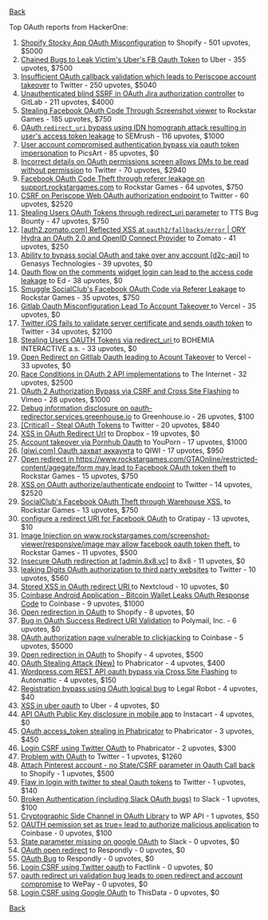 [Back](../README.md)

Top OAuth reports from HackerOne:

1. [Shopify Stocky App OAuth Misconfiguration](https://hackerone.com/reports/740989) to Shopify - 501 upvotes, $5000
2. [Chained Bugs to Leak Victim's Uber's FB Oauth Token](https://hackerone.com/reports/202781) to Uber - 355 upvotes, $7500
3. [Insufficient OAuth callback validation which leads to Periscope account takeover](https://hackerone.com/reports/110293) to Twitter - 250 upvotes, $5040
4. [Unauthenticated blind SSRF in OAuth Jira authorization controller](https://hackerone.com/reports/398799) to GitLab - 211 upvotes, $4000
5. [Stealing Facebook OAuth Code Through Screenshot viewer](https://hackerone.com/reports/488269) to Rockstar Games - 185 upvotes, $750
6. [OAuth `redirect_uri` bypass using IDN homograph attack resulting in user's access token leakage](https://hackerone.com/reports/861940) to SEMrush - 116 upvotes, $1000
7. [User account compromised authentication bypass via oauth token impersonation](https://hackerone.com/reports/739321) to PicsArt - 85 upvotes, $0
8. [Incorrect details on OAuth permissions screen allows DMs to be read without permission](https://hackerone.com/reports/434763) to Twitter - 70 upvotes, $2940
9. [Facebook OAuth Code Theft through referer leakage on support.rockstargames.com](https://hackerone.com/reports/482743) to Rockstar Games - 64 upvotes, $750
10. [CSRF on Periscope Web OAuth authorization endpoint ](https://hackerone.com/reports/215381) to Twitter - 60 upvotes, $2520
11. [Stealing Users OAuth Tokens through redirect_uri parameter](https://hackerone.com/reports/665651) to TTS Bug Bounty - 47 upvotes, $750
12. [[auth2.zomato.com] Reflected XSS at `oauth2/fallbacks/error` | ORY Hydra an OAuth 2.0 and OpenID Connect Provider](https://hackerone.com/reports/456333) to Zomato - 41 upvotes, $250
13. [Ability to bypass social OAuth and take over any account [d2c-api]](https://hackerone.com/reports/729960) to Genasys Technologies - 39 upvotes, $0
14. [Oauth flow on the comments widget login can lead to the access code leakage](https://hackerone.com/reports/292783) to Ed - 38 upvotes, $0
15. [Smuggle SocialClub's Facebook OAuth Code via Referer Leakage](https://hackerone.com/reports/342709) to Rockstar Games - 35 upvotes, $750
16. [Gitlab Oauth Misconfiguration Lead To Account Takeover ](https://hackerone.com/reports/541701) to Vercel - 35 upvotes, $0
17. [Twitter iOS fails to validate server certificate and sends oauth token](https://hackerone.com/reports/168538) to Twitter - 34 upvotes, $2100
18. [Stealing Users OAUTH Tokens via redirect_uri ](https://hackerone.com/reports/405100) to BOHEMIA INTERACTIVE a.s. - 33 upvotes, $0
19. [Open Redirect on Gitllab Oauth leading to Acount Takeover](https://hackerone.com/reports/677617) to Vercel - 33 upvotes, $0
20. [Race Conditions in OAuth 2 API implementations](https://hackerone.com/reports/55140) to The Internet - 32 upvotes, $2500
21. [OAuth 2 Authorization Bypass via CSRF and Cross Site Flashing](https://hackerone.com/reports/136582) to Vimeo - 28 upvotes, $1000
22. [Debug information disclosure on oauth-redirector.services.greenhouse.io](https://hackerone.com/reports/315205) to Greenhouse.io - 26 upvotes, $100
23. [[Critical] - Steal OAuth Tokens](https://hackerone.com/reports/131202) to Twitter - 20 upvotes, $840
24. [XSS in OAuth Redirect Url](https://hackerone.com/reports/163707) to Dropbox - 19 upvotes, $0
25. [Account takeover via Pornhub Oauth](https://hackerone.com/reports/192648) to YouPorn - 17 upvotes, $1000
26. [[qiwi.com] Oauth захват аккаунта](https://hackerone.com/reports/159507) to QIWI - 17 upvotes, $950
27. [Open redirect in https://www.rockstargames.com/GTAOnline/restricted-content/agegate/form may lead to Facebook OAuth token theft](https://hackerone.com/reports/798121) to Rockstar Games - 15 upvotes, $750
28. [XSS on OAuth authorize/authenticate endpoint](https://hackerone.com/reports/87040) to Twitter - 14 upvotes, $2520
29. [SocialClub's Facebook OAuth Theft through Warehouse XSS.](https://hackerone.com/reports/316948) to Rockstar Games - 13 upvotes, $750
30. [configure a redirect URI for Facebook OAuth](https://hackerone.com/reports/140432) to Gratipay - 13 upvotes, $10
31. [Image Injection on www.rockstargames.com/screenshot-viewer/responsive/image may allow facebook oauth token theft.](https://hackerone.com/reports/497655) to Rockstar Games - 11 upvotes, $500
32. [Insecure OAuth redirection at [admin.8x8.vc]](https://hackerone.com/reports/770548) to 8x8 - 11 upvotes, $0
33. [leaking Digits OAuth authorization to third party websites](https://hackerone.com/reports/166942) to Twitter - 10 upvotes, $560
34. [Stored XSS in OAuth redirect URI ](https://hackerone.com/reports/261138) to Nextcloud - 10 upvotes, $0
35. [Coinbase Android Application - Bitcoin Wallet Leaks OAuth Response Code](https://hackerone.com/reports/5314) to Coinbase - 9 upvotes, $1000
36. [Open redirection in OAuth](https://hackerone.com/reports/405697) to Shopify - 8 upvotes, $0
37. [Bug in OAuth Success Redirect URI Validation](https://hackerone.com/reports/753547) to Polymail, Inc. - 6 upvotes, $0
38. [OAuth authorization page vulnerable to clickjacking](https://hackerone.com/reports/65825) to Coinbase - 5 upvotes, $5000
39. [Open redirection in OAuth](https://hackerone.com/reports/55525) to Shopify - 4 upvotes, $500
40. [OAuth Stealing Attack (New)](https://hackerone.com/reports/3930) to Phabricator - 4 upvotes, $400
41. [Wordpress.com REST API oauth bypass via Cross Site Flashing](https://hackerone.com/reports/176308) to Automattic - 4 upvotes, $150
42. [Registration bypass using OAuth logical bug](https://hackerone.com/reports/64946) to Legal Robot - 4 upvotes, $40
43. [XSS in uber oauth](https://hackerone.com/reports/131052) to Uber - 4 upvotes, $0
44. [API OAuth Public Key disclosure in mobile app](https://hackerone.com/reports/160120) to Instacart - 4 upvotes, $0
45. [OAuth access_token stealing in Phabricator](https://hackerone.com/reports/3596) to Phabricator - 3 upvotes, $450
46. [Login CSRF using Twitter OAuth](https://hackerone.com/reports/2228) to Phabricator - 2 upvotes, $300
47. [Problem with OAuth](https://hackerone.com/reports/46485) to Twitter - 1 upvotes, $1260
48. [Attach Pinterest account - no State/CSRF parameter in Oauth Call back](https://hackerone.com/reports/111218) to Shopify - 1 upvotes, $500
49. [Flaw in login with twitter to steal Oauth tokens](https://hackerone.com/reports/44492) to Twitter - 1 upvotes, $140
50. [Broken Authentication (including Slack OAuth bugs)](https://hackerone.com/reports/2559) to Slack - 1 upvotes, $100
51. [Cryptographic Side Channel in OAuth Library](https://hackerone.com/reports/31168) to WP API - 1 upvotes, $50
52. [OAUTH pemission set as true= lead to authorize malicious application](https://hackerone.com/reports/87561) to Coinbase - 0 upvotes, $100
53. [State parameter missing on google OAuth](https://hackerone.com/reports/2688) to Slack - 0 upvotes, $0
54. [OAuth open redirect](https://hackerone.com/reports/7900) to Respondly - 0 upvotes, $0
55. [OAuth Bug](https://hackerone.com/reports/9460) to Respondly - 0 upvotes, $0
56. [Login CSRF using Twitter oauth](https://hackerone.com/reports/13555) to Factlink - 0 upvotes, $0
57. [oauth redirect uri validation bug leads to open redirect and account compromise](https://hackerone.com/reports/20661) to WePay - 0 upvotes, $0
58. [Login CSRF using Google OAuth](https://hackerone.com/reports/118737) to ThisData - 0 upvotes, $0


[Back](../README.md)